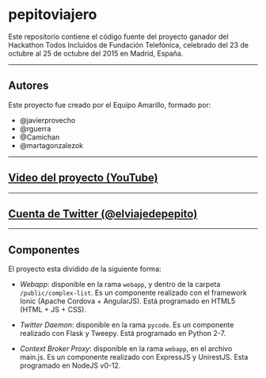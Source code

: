 # pepitoviajero

Este repositorio contiene el código fuente del proyecto ganador del
Hackathon Todos Incluidos de Fundación Telefónica, celebrado del 23
de octubre al 25 de octubre del 2015 en Madrid, España.

---

## Autores

Este proyecto fue creado por el Equipo Amarillo, formado por:
- @javierprovecho
- @rguerra
- @Camichan
- @martagonzalezok

---

## [Video del proyecto (YouTube)](https://youtu.be/t9k13rjGsJk)

---

## [Cuenta de Twitter (@elviajedepepito)](https://twitter.com/elviajedepepito)

---

## Componentes

El proyecto esta dividido de la siguiente forma:

- *Webapp*: disponible en la rama `webapp`, y dentro de la carpeta
            `/public/complex-list`. Es un componente realizado con
            el framework Ionic (Apache Cordova + AngularJS). Está
            programado en HTML5 (HTML + JS + CSS).

- *Twitter Daemon*: disponible en la rama `pycode`. Es un
                    componente realizado con Flask y Tweepy. Está
                    programado en Python 2-7.

- *Context Broker Proxy*: disponible en la rama `webapp`, en el
                          archivo main.js. Es un componente
                          realizado con ExpressJS y UnirestJS.
                          Esta programado en NodeJS v0-12.
